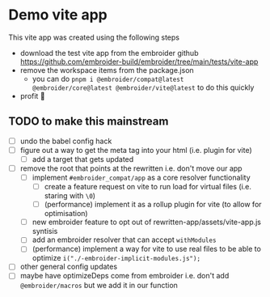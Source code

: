 # Demo vite app

This vite app was created using the following steps

- download the test vite app from the embroider github https://github.com/embroider-build/embroider/tree/main/tests/vite-app
- remove the workspace items from the package.json
  - you can do `pnpm i @embroider/compat@latest @embroider/core@latest @embroider/vite@latest` to do this quickly
- profit 🎉


## TODO to make this mainstream

-  [ ] undo the babel config hack
-  [ ] figure out a way to get the meta tag into your html (i.e. plugin for vite)
   -  [ ] add a target that gets updated
-  [ ] remove the root that points at the rewritten i.e. don't move our app
   -  [ ] implement `#embroider_compat/app` as a core resolver functionality
      -  [ ] create a feature request on vite to run load for virtual files (i.e. staring with `\0`)
      -  [ ] (performance) implement it as a rollup plugin for vite (to allow for optimisation)
   -  [ ] new embroider feature to opt out of rewritten-app/assets/vite-app.js syntisis
   -  [ ] add an embroider resolver that can accept `withModules`
   -  [ ] (performance) implement a way for vite to use real files to be able to optimize `i("./-embroider-implicit-modules.js");`
-  [ ] other general config updates
-  [ ] maybe have optimizeDeps come from embroider i.e. don't add `@embroider/macros` but we add it in our function
